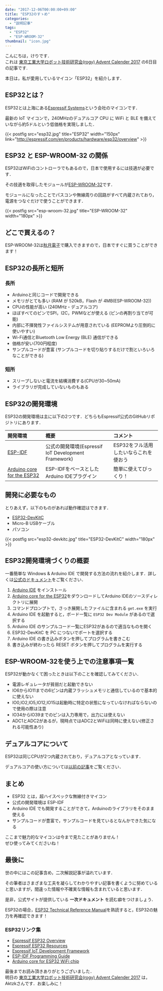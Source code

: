 ```yaml
---
date: "2017-12-06T00:00:00+09:00"
title: "ESP32のすゝめ"
categories:
  - "説明記事"
tags:
  - "ESP32"
  - "ESP-WROOM-32"
thumbnail: "icon.jpg"
---
```


こんにちは，けりです．  
これは [東京工業大学ロボット技術研究会(rogy) Advent Calender 2017](https://adventar.org/calendars/2361) の6日目の記事です.

本日は，私が愛用しているマイコン「ESP32」を紹介します．

<!--more-->

## ESP32とは？

ESP32とは上海にある[Espressif Systems](http://espressif.com/)という会社のマイコンです．


最新の IoT マイコンで，240MHzのデュアルコア CPU に WiFi と BLE を備えていながら約5ドルという低価格を実現しました．


{{< postfig src="esp32.jpg" title="ESP32" width="150px" link="http://espressif.com/en/products/hardware/esp32/overview" >}}

## ESP32 と ESP-WROOM-32 の関係

ESP32はWiFiのコントローラでもあるので，日本で使用するには技適が必要です．

その技適を取得したモジュールが[ESP-WROOM-32](http://akizukidenshi.com/catalog/g/gM-11647/)です．

モジュールになったことでパスコンや無線周りの回路がすべて内蔵されており，電源をつなぐだけで使うことができます．

{{< postfig src="esp-wroom-32.jpg" title="ESP-WROOM-32" width="180px" >}}

## どこで買えるの？

ESP-WROOM-32は[秋月電子](http://akizukidenshi.com/catalog/g/gM-11647/)で購入できますので，日本ですぐに買うことができます！

## ESP32の長所と短所

### 長所

  * Arduinoと同じコードで開発できる
  * メモリがとても多い (RAM が 520kB，Flash が 4MB(ESP-WROOM-32))
  * CPUの性能が高い (240MHz・デュアルコア)
  * ほぼすべてのピンでSPI，I2C，PWMなどが使える (ピンの再割り当てが可能)
  * 内部に不揮発性ファイルシステムが用意されている (EEPROMより圧倒的に使いやすい)
  * Wi-Fi通信とBluetooth Low Energy (BLE) 通信ができる
  * 価格が安い(700円程度)
  * サンプルコードが豊富 (サンプルコードを切り貼りするだけで割といろいろなことができる)

### 短所

  * スリープしないと電流を結構消費する(CPUが30~50mA)
  * ライブラリが完成していないものもある

## ESP32の開発環境

ESP32の開発環境は主に以下の2つです．どちらもEspressif公式のGitHubリポジトリにあります．

|開発環境|概要|コメント|
|:--|:--|:--|
|[ESP-IDF](https://github.com/espressif/esp-id://github.com/espressif/esp-idf)|公式の開発環境(Espressif IoT Development Framework)|ESP32をフル活用したいならこれを使おう|
|[Arduino core for the ESP32](https://github.com/espressif/arduino-esp32)|ESP-IDFをベースとしたArduino IDEプラグイン|簡単に使えてびっくり！|

## 開発に必要なもの

とりあえず，以下のものがあれば動作確認はできます．

  * [ESP32-DevKitC](http://akizukidenshi.com/catalog/g/gM-11819/)
  * Micro-B USBケーブル
  * パソコン

{{< postfig src="esp32-devkitc.jpg" title="ESP32-DevKitC" width="180px" >}}

## ESP32開発環境づくりの概要

一番簡単な Windows & Arduino IDE で開発する方法の流れを紹介します．詳しくは[公式のドキュメント](https://github.com/espressif/arduino-esp32#installation-instructions)をご覧ください．

  1. [Arduino IDE](https://www.arduino.cc/en/Main/Software) をインストール
  1. [Arduino core for the ESP32](https://github.com/espressif/arduino-esp32)をダウンロードしてArduino IDEのソースディレクトリに展開
  1. コマンドプロンプトで，さっき展開したファイルに含まれる `get.exe` を実行
  1. Arduino IDE を起動すると，ボード一覧に `ESP32 Dev Module` があるので選択する
  1. Arduino IDE のサンプルコード一覧にESP32があるので適当なものを開く
  1. ESP32-DevKitC を PC につないでポートを選択する
  1. Arduino IDE の書き込みボタンを押してプログラムを書きこむ
  1. 書き込みが終わったら RESET ボタンを押してプログラムを実行する

## ESP-WROOM-32を使う上での注意事項一覧

ESP32が動かなくて困ったときは以下のことを確認してみてください．

  * 電源レギュレータが貧弱だと起動できない
  * IO6からIO11までの6ピンは内蔵フラッシュメモリと通信しているので基本的に使えない
  * IO0,IO2,IO5,IO12,IO15は起動時に特定の状態になっていなければならないので使用の際は注意
  * IO34からIO39までのピンは入力専用で，出力には使えない
  * ADC1とADC2があるが，現時点ではADC2とWiFiは同時に使えない(修正される可能性あり)

## デュアルコアについて

ESP32は同じCPUが2つ内蔵されており，デュアルコアとなっています．

デュアルコアの使い方については[以前の記事](/posts/2017-06-24-esp32-dual-core/)をご覧ください．

## まとめ

  * ESP32 とは，超ハイスペックな無線付きマイコン
  * 公式の開発環境は ESP-IDF
  * Arduino IDE でも開発することができて，Arduinoのライブラリをそのまま使える
  * サンプルコードが豊富で，サンプルコードを見ているとなんかできた気になる

ここまで魅力的なマイコンは今まで見たことがありません！  
ぜひ使ってみてくださいね！

## 最後に

世の中にはこの記事含め，二次解説記事が溢れています．

その筆者はさまざまな工夫を凝らしてわかりやすい記事を書くように努めていると思いますが，間違った情報や不確実な情報も含まれていると思います．

是非，公式サイトが提供している **一次ドキュメント** を読む癖をつけましょう．

ESP32の場合，[ESP32 Technical Reference Manual](http://espressif.com/sites/default/files/documentation/esp32_technical_reference_manual_en.pdf)を熟読すると，ESP32の魅力を再確認できます！

### ESP32リンク集

  * [Espressif ESP32 Overview](http://espressif.com/en/products/hardware/esp32/overview)
  * [Espressif ESP32 Resources](http://espressif.com/en/products/hardware/esp32/resources)
  * [Espressif IoT Development Framework](https://github.com/espressif/esp-idf)
  * [ESP-IDF Programming Guide](https://esp-idf.readthedocs.io/en/latest/#)
  * [Arduino core for ESP32 WiFi chip](https://github.com/espressif/arduino-esp32)

最後までお読み頂きありがとうございました．  
明日の [東京工業大学ロボット技術研究会(rogy) Advent Calender 2017](https://adventar.org/calendars/2361) は，Aktzkさんです．お楽しみに！
